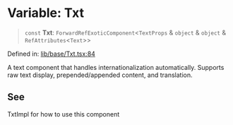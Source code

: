 # Variable: Txt

> `const` **Txt**: `ForwardRefExoticComponent`\<`TextProps` & `object` & `object` & `RefAttributes`\<`Text`\>\>

Defined in: [lib/base/Txt.tsx:84](https://github.com/aldesgroup/goaldn/blob/850e22fffd19501920628173674ada43cba9a29a/lib/base/Txt.tsx#L84)

A text component that handles internationalization automatically.
Supports raw text display, prepended/appended content, and translation.

## See

TxtImpl for how to use this component
